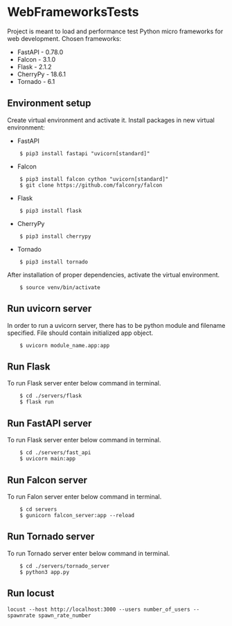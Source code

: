 # WebFrameworksTests
Project is meant to load and performance test Python micro frameworks for web development.
Chosen frameworks:
* FastAPI - 0.78.0
* Falcon - 3.1.0
* Flask -  2.1.2
* CherryPy -  18.6.1
* Tornado - 6.1

## Environment setup
Create virtual environment and activate it. Install packages in new virtual environment:
* FastAPI 
```    
    $ pip3 install fastapi "uvicorn[standard]"
```
* Falcon
```
    $ pip3 install falcon cython "uvicorn[standard]"
    $ git clone https://github.com/falconry/falcon
```
* Flask
```
    $ pip3 install flask
```
* CherryPy
```
    $ pip3 install cherrypy
```
* Tornado
```
    $ pip3 install tornado
```
After installation of proper dependencies, activate the virtual environment.
```
    $ source venv/bin/activate
```

## Run uvicorn server
In order to run a uvicorn server, there has to be python module and filename specified. File should contain initialized app object.
```
    $ uvicorn module_name.app:app
```
## Run Flask 
To run Flask server enter below command in terminal.
```
    $ cd ./servers/flask 
    $ flask run
```
## Run FastAPI server
To run Flask server enter below command in terminal.
```
    $ cd ./servers/fast_api 
    $ uvicorn main:app

```
## Run Falcon server
To run Falon server enter below command in terminal.
```
    $ cd servers
    $ gunicorn falcon_server:app --reload

```
## Run Tornado server
To run Tornado server enter below command in terminal.
```
    $ cd ./servers/tornado_server
    $ python3 app.py

```
## Run locust
```
locust --host http://localhost:3000 --users number_of_users --spawnrate spawn_rate_number
```